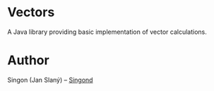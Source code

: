 Vectors
=======

A Java library providing basic implementation of vector calculations.

Author
======

Singon (Jan Slaný) – [Singond](https://github.com/Singond)